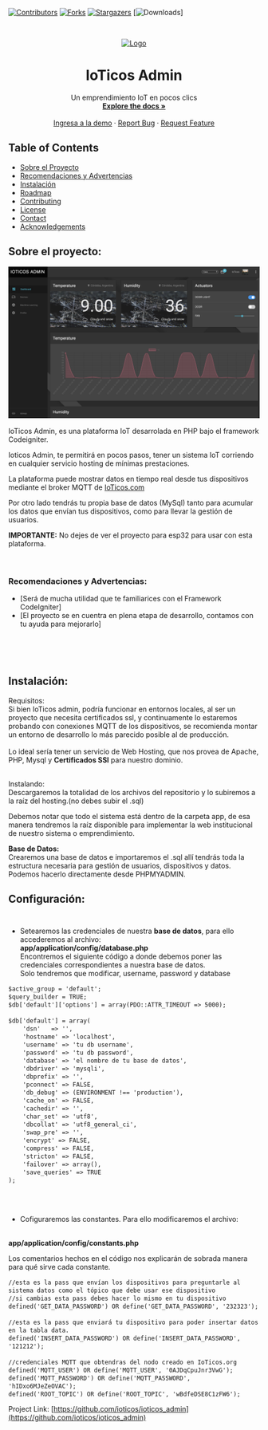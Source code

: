 
[![Contributors][contributors-shield]][contributors-url]
[![Forks][forks-shield]][forks-url]
[![Stargazers][stars-shield]][stars-url]
[![Downloads][down-shield]]

<!-- MARKDOWN LINKS & IMAGES -->
<!-- https://www.markdownguide.org/basic-syntax/#reference-style-links -->
[contributors-shield]: https://img.shields.io/github/contributors/ioticos/ioticos_admin?style=plastic
[contributors-url]: https://github.com/ioticos/ioticos_admin/graphs/contributors
[forks-shield]: https://img.shields.io/github/forks/ioticos/ioticos_admin?label=Fork&style=plastic
[forks-url]: https://github.com/ioticos/ioticos-admin/network/members
[stars-shield]: https://img.shields.io/github/stars/ioticos/ioticos_admin?style=plastic
[stars-url]: https://github.com/ioticos/ioticos_admin/stargazers
[down-shield]: https://img.shields.io/github/downloads/ioticos/ioticos_admin/total?style=plastic



<!-- PROJECT LOGO -->
<br />
<p align="center">
  <a href="https://github.com/ioticos/ioticos_admin">
    <img src="https://ioticos.org/images/files/illustrator-featured-img-1.png" alt="Logo" width="380" >
  </a>

  <h1 align="center">IoTicos Admin</h1>

  <p align="center">
    Un emprendimiento IoT en pocos clics
    <br/>
    <a href="https://github.com/github_username/repo"><strong>Explore the docs »</strong></a>
    <br/>
    <br/>
    <a href="https://ioticosadmin.ml/app/">Ingresa a la demo</a>
    ·
    <a href="https://github.com/ioticos/repo/issues">Report Bug</a>
    ·
    <a href="https://github.com/ioticos/repo/issues">Request Feature</a>
  </p>
</p>



<!-- TABLE OF CONTENTS -->
## Table of Contents

* [Sobre el Proyecto](#sobre-el-proyecto)
* [Recomendaciones y Advertencias](#recomendaciones-y-advertencias)
* [Instalación](#instalación)
* [Roadmap](#roadmap)
* [Contributing](#contributing)
* [License](#license)
* [Contact](#contact)
* [Acknowledgements](#acknowledgements)



<!-- ABOUT THE PROJECT -->
## Sobre el proyecto:

<p align="center">
  <img src="images/dashboard.jpg" alt="Logo" >
</p>

IoTicos Admin, es una plataforma IoT desarrolada en PHP bajo el framework Codeigniter.<br>

Ioticos Admin, te permitirá en pocos pasos, tener un sistema IoT corriendo en cualquier servicio hosting de mínimas prestaciones.<br>

La plataforma puede mostrar datos en tiempo real desde tus dispositivos mediante el broker MQTT de <a href="https://ioticos.org">IoTicos.com</a> <br>

Por otro lado tendrás tu propia base de datos (MySql) tanto para acumular los datos que envían tus dispositivos, como para llevar la gestión de usuarios.<br>

**IMPORTANTE:** No dejes de ver el proyecto para esp32 para usar con esta plataforma.<br><br><br>



### Recomendaciones y Advertencias:

* [Será de mucha utilidad que te familiarices con el Framework CodeIgniter]
* [El proyecto se en cuentra en plena etapa de desarrollo, contamos con tu ayuda para mejorarlo]


<br><br><br>

<!-- GETTING STARTED -->
## Instalación:

Requisitos:<br>
Si bien IoTicos admin, podría funcionar en entornos locales, al ser un proyecto que necesita certificados ssl, y continuamente lo estaremos probando con conexiones MQTT de los dispositivos, se recomienda montar un entorno de desarrollo lo más parecido posible al de producción. <br><br>
Lo ideal sería tener un servicio de Web Hosting, que nos provea de Apache, PHP, Mysql y **Certificados SSl** para nuestro dominio.<br><br>

Instalando:<br>
Descargaremos la totalidad de los archivos del repositorio y lo subiremos a la raíz del hosting.(no debes subir el .sql)<br>

Debemos notar que todo el sistema está dentro de la carpeta app, de esa manera tendremos la raíz disponible para implementar la web institucional de nuestro sistema o emprendimiento.<br>

**Base de Datos:**<br>
Crearemos una base de datos e importaremos el .sql allí tendrás toda la estructura necesaria para gestión de usuarios, dispositivos y datos. Podemos hacerlo directamente desde PHPMYADMIN.

## Configuración:<br><br>
- Setearemos las credenciales de nuestra **base de datos**, para ello accederemos al archivo:<br>
**app/application/config/database.php** <br>
Encontremos el siguiente código a donde debemos poner las credenciales correspondientes a nuestra base de datos.<br>
Solo tendremos que modificar, username, password y database <br>

```
$active_group = 'default';
$query_builder = TRUE;
$db['default']['options'] = array(PDO::ATTR_TIMEOUT => 5000);

$db['default'] = array(
	'dsn'	=> '',
	'hostname' => 'localhost',
	'username' => 'tu db username',
	'password' => 'tu db password',
	'database' => 'el nombre de tu base de datos',
	'dbdriver' => 'mysqli',
	'dbprefix' => '',
	'pconnect' => FALSE,
	'db_debug' => (ENVIRONMENT !== 'production'),
	'cache_on' => FALSE,
	'cachedir' => '',
	'char_set' => 'utf8',
	'dbcollat' => 'utf8_general_ci',
	'swap_pre' => '',
	'encrypt' => FALSE,
	'compress' => FALSE,
	'stricton' => FALSE,
	'failover' => array(),
	'save_queries' => TRUE
);
```
<br><br>
- Cofiguraremos las constantes. Para ello modificaremos el archivo:<br><br>

**app/application/config/constants.php** <br>

Los comentarios hechos en el código nos explicarán de sobrada manera para qué sirve cada constante.<br>
```
//esta es la pass que envían los dispositivos para preguntarle al sistema datos como el tópico que debe usar ese dispositivo
//si cambias esta pass debes hacer lo mismo en tu dispositivo
defined('GET_DATA_PASSWORD') OR define('GET_DATA_PASSWORD', '232323');

//esta es la pass que enviará tu dispositivo para poder insertar datos en la tabla data.
defined('INSERT_DATA_PASSWORD') OR define('INSERT_DATA_PASSWORD', '121212');

//credenciales MQTT que obtendras del nodo creado en IoTicos.org
defined('MQTT_USER') OR define('MQTT_USER', '0AJDqCpuJnr3VwG');
defined('MQTT_PASSWORD') OR define('MQTT_PASSWORD', 'hIDxo6MJeZeOVAC');
defined('ROOT_TOPIC') OR define('ROOT_TOPIC', 'wBdfeDSE8C1zFW6');
```

Project Link: [https://github.com/ioticos/ioticos_admin](https://github.com/ioticos/ioticos_admin)






